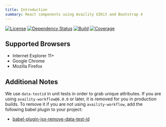 ```yaml
---
title: Introduction
summary: React components using Availity UIKit and Bootstrap 4
---
```


[![License](https://img.shields.io/badge/license-MIT-blue.svg?style=for-the-badge&logo=MIT)](http://opensource.org/licenses/MIT)
[![Dependency Status](https://img.shields.io/david/dev/Availity/availity-react.svg?style=for-the-badge)](https://david-dm.org/Availity/availity-react)
[![Build](https://img.shields.io/circleci/build/github/Availity/availity-react?style=for-the-badge)](https://circleci.com/gh/Availity/availity-react)
[![Coverage](https://img.shields.io/codecov/c/github/Availity/availity-react?style=for-the-badge)](https://codecov.io/gh/Availity/availity-react)

## Supported Browsers

- Internet Explorer 11+
- Google Chrome
- Mozilla Firefox

## Additional Notes

We use `data-testid` in unit tests in order to grab unique attributes. If you are using `availity-workflow@6.0.0` or later, it is removed for you in production builds. To remove it if you are not using `availity-workflow`, add the following babel plugin to your project:

- [babel-plugin-jsx-remove-data-test-id](https://github.com/coderas/babel-plugin-jsx-remove-data-test-id)
